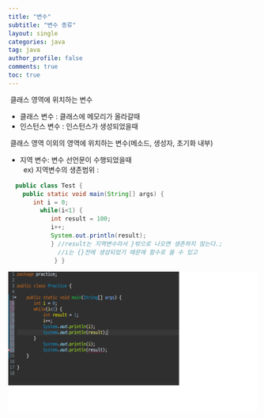 ```yaml
---
title: "변수"
subtitle: "변수 종류"
layout: single
categories: java
tag: java
author_profile: false
comments: true
toc: true
---
```


&nbsp;클래스 영역에 위치하는 변수<br>
- 클래스 변수 : 클래스에 메모리가 올라갈때<br>
- 인스턴스 변수 : 인스턴스가 생성되었을때 <br>

&nbsp;클래스 영역 이외의 영역에 위치하는 변수(메소드, 생성자, 초기화 내부)<br>
- 지역 변수: 변수 선언문이 수행되었을때 <br>
&ensp;ex)&nbsp;지역변수의 생존범위&nbsp;: <br>

 ```java
   public class Test { 
     public static void main(String[] args) {
        int i = 0; 
          while(i<1) {
             int result = 100; 
             i++; 
             System.out.println(result); 
             } //result는 지역변수라서 }밖으로 나오면 생존하지 않는다.;
               //i는 {}전에 생성되었기 때문에 함수로 쓸 수 있고 
              } }

```

<p style="text-align"><img src="/assets/images/practice.png"></p>